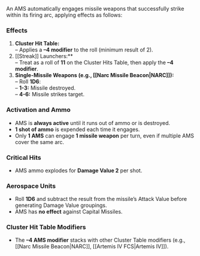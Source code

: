 
An AMS automatically engages missile weapons that successfully strike within its firing arc, applying effects as follows:  

### Effects  
1. **Cluster Hit Table:**  
   – Applies a **–4 modifier** to the roll (minimum result of 2).  
2. [[Streak]] Launchers:**  
   – Treat as a roll of **11** on the Cluster Hits Table, then apply the **–4 modifier**.  
3. **Single-Missile Weapons (e.g., [[Narc Missile Beacon|NARC]]):**  
   – Roll **1D6**:  
     – **1-3:** Missile destroyed.  
     – **4-6:** Missile strikes target.  

### Activation and Ammo  
- AMS is **always active** until it runs out of ammo or is destroyed.  
- **1 shot of ammo** is expended each time it engages.  
- Only **1 AMS** can engage **1 missile weapon** per turn, even if multiple AMS cover the same arc.  

### Critical Hits  
- AMS ammo explodes for **Damage Value 2** per shot.  

### Aerospace Units  
- Roll **1D6** and subtract the result from the missile’s Attack Value before generating Damage Value groupings.  
- AMS has **no effect** against Capital Missiles.  

### Cluster Hit Table Modifiers  
- The **–4 AMS modifier** stacks with other Cluster Table modifiers (e.g., [[Narc Missile Beacon|NARC]], [[Artemis IV FCS|Artemis IV]]).  
